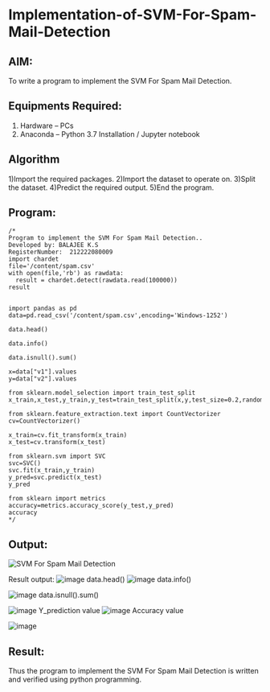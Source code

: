 # Implementation-of-SVM-For-Spam-Mail-Detection

## AIM:
To write a program to implement the SVM For Spam Mail Detection.

## Equipments Required:
1. Hardware – PCs
2. Anaconda – Python 3.7 Installation / Jupyter notebook

## Algorithm
1)Import the required packages.
2)Import the dataset to operate on.
3)Split the dataset.
4)Predict the required output.
5)End the program.


## Program:
```
/*
Program to implement the SVM For Spam Mail Detection..
Developed by: BALAJEE K.S
RegisterNumber:  212222080009
import chardet
file='/content/spam.csv'
with open(file,'rb') as rawdata:
  result = chardet.detect(rawdata.read(100000))
result


import pandas as pd
data=pd.read_csv('/content/spam.csv',encoding='Windows-1252')

data.head()

data.info()

data.isnull().sum()

x=data["v1"].values
y=data["v2"].values

from sklearn.model_selection import train_test_split
x_train,x_test,y_train,y_test=train_test_split(x,y,test_size=0.2,random_state=0)

from sklearn.feature_extraction.text import CountVectorizer
cv=CountVectorizer()

x_train=cv.fit_transform(x_train)
x_test=cv.transform(x_test)

from sklearn.svm import SVC
svc=SVC()
svc.fit(x_train,y_train)
y_pred=svc.predict(x_test)
y_pred

from sklearn import metrics
accuracy=metrics.accuracy_score(y_test,y_pred)
accuracy
*/
```

## Output:
![SVM For Spam Mail Detection](sam.png)

Result output:
![image](https://github.com/balajeeakm/Implementation-of-SVM-For-Spam-Mail-Detection/assets/131589871/75eb4f13-da68-4d8f-a478-10169b7b72f6)
data.head()
![image](https://github.com/balajeeakm/Implementation-of-SVM-For-Spam-Mail-Detection/assets/131589871/070e8e33-1115-493b-b17f-25668b8cea53)
data.info()

![image](https://github.com/balajeeakm/Implementation-of-SVM-For-Spam-Mail-Detection/assets/131589871/b76a6f40-8337-45ef-bee8-232866405a19)
data.isnull().sum()

![image](https://github.com/balajeeakm/Implementation-of-SVM-For-Spam-Mail-Detection/assets/131589871/a6be1a8e-3cba-4772-a826-175b603bc2bf)
Y_prediction value
![image](https://github.com/balajeeakm/Implementation-of-SVM-For-Spam-Mail-Detection/assets/131589871/2a4bb6a2-e5c2-47d5-a622-bc0c13586d6b)
Accuracy value

![image](https://github.com/balajeeakm/Implementation-of-SVM-For-Spam-Mail-Detection/assets/131589871/5ef8ccb6-98ab-4e9a-ac7a-925abeee593b)











## Result:
Thus the program to implement the SVM For Spam Mail Detection is written and verified using python programming.
